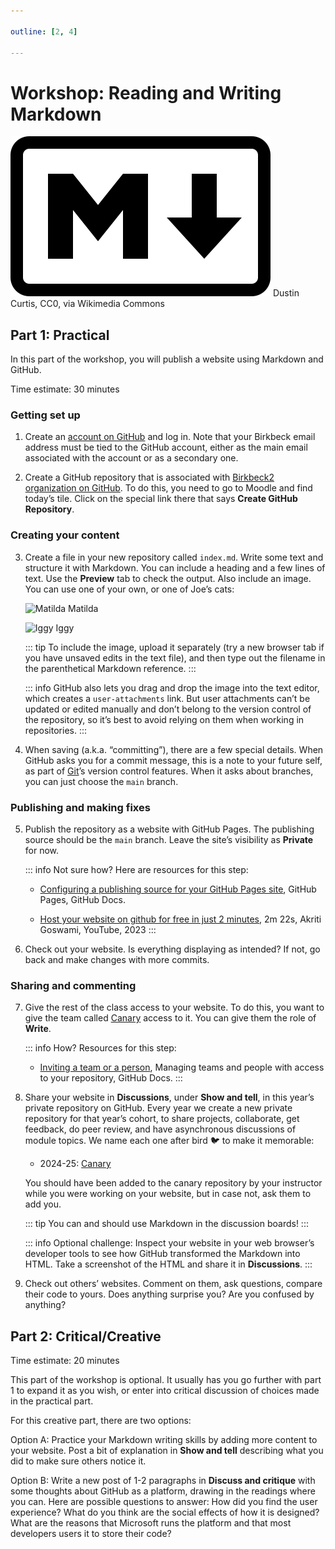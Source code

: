 ```yaml
---

outline: [2, 4]

---
```


# Workshop: Reading and Writing Markdown

![Markdown logo](../../lectures/images/markdown-mark.svg)
Dustin Curtis, CC0, via Wikimedia Commons

## Part 1: Practical

In this part of the workshop, you will publish a website using Markdown
and GitHub.

Time estimate: 30 minutes

### Getting set up

1. Create an [account on GitHub](https://github.com/signup) and log in. Note that your
   Birkbeck email address must be tied to the GitHub account, either as the
   main email associated with the account or as a secondary one.

2. Create a GitHub repository that is associated with [Birkbeck2 organization on
   GitHub](https://github.com/Birkbeck2). To do this, you need to go to
   Moodle and find today’s tile. Click on the special link there that says
   **Create GitHub Repository**.

### Creating your content

3. Create a file in your new repository called `index.md`. Write some text
   and structure it with Markdown. You can include a heading and a few
   lines of text. Use the **Preview** tab to check the output. Also
   include an image. You can use one of your own, or one of Joe’s cats:

   ![Matilda](../../lectures/images/matilda.avif)
   Matilda

   ![Iggy](../../lectures/images/iggy.avif)
   Iggy

   ::: tip
   To include the image, upload it separately (try a new browser tab
   if you have unsaved edits in the text file), and then type out the filename in the
   parenthetical Markdown reference.
   :::

   ::: info
   GitHub also lets you drag and drop the image into
   the text editor, which creates a `user-attachments` link. But user
   attachments can’t be updated or edited manually and don’t belong to the version
   control of the repository, so it’s best to avoid relying on them when
   working in repositories.
   :::

4. When saving (a.k.a. “committing”), there are a few special details. When
   GitHub asks you for a commit message, this is a note to your future self, as
   part of [Git](https://en.wikipedia.org/wiki/Git)’s
   version control features. When it asks about branches, you can just choose
   the `main` branch.

### Publishing and making fixes

5. Publish the repository as a website with GitHub Pages. The publishing
   source should be the `main` branch. Leave the site’s visibility as
   **Private** for now.

   ::: info
   Not sure how? Here are resources for this step:

   - [Configuring a publishing source for your GitHub Pages
     site](https://docs.github.com/en/pages/getting-started-with-github-pages/configuring-a-publishing-source-for-your-github-pages-site#publishing-from-a-branch),
     GitHub Pages, GitHub Docs.

   - [Host your website on github for free in just
      2 minutes](https://youtu.be/BT4WzyT2g8k), 2m 22s, Akriti Goswami,
      YouTube, 2023
   :::

6. Check out your website. Is everything displaying as intended? If not, go back
   and make changes with more commits.

### Sharing and commenting

7. Give the rest of the class access to your website. To do this, you want to give the team called
   [Canary](https://github.com/orgs/Birkbeck2/teams/canary) access to it.
   You can give them the role of **Write**.

   ::: info
   How? Resources for this step: 

   - [Inviting a team or a
     person](https://docs.github.com/en/repositories/managing-your-repositorys-settings-and-features/managing-repository-settings/managing-teams-and-people-with-access-to-your-repository#inviting-a-team-or-person),
     Managing teams and people with access to your repository, GitHub Docs.
   :::

8. Share your website in **Discussions**, under **Show and
   tell**, in this year’s private repository on GitHub. Every year we create
   a new private repository for that year’s cohort, to share projects,
   collaborate, get feedback, do peer review, and have asynchronous discussions of module topics.
   We name each one after bird :bird: to make it memorable:

   * 2024-25: [Canary](https://github.com/Birkbeck2/canary)

   You should have been added to the canary repository by your instructor while you were working
   on your website, but in case not, ask them to add you.

   ::: tip
   You can and should use Markdown in the discussion boards!
   :::

   ::: info
   Optional challenge: Inspect your website in your web browser’s
   developer tools to see how GitHub transformed the Markdown into HTML.
   Take a screenshot of the HTML and share it in **Discussions**.
   :::

9. Check out others’ websites. Comment on them, ask questions, compare their
   code to yours. Does anything surprise you? Are you confused by anything?

## Part 2: Critical/Creative

Time estimate: 20 minutes

This part of the workshop is optional. It usually has you go further with part
1 to expand it as you wish, or enter into critical discussion of choices
made in the practical part.

For this creative part, there are two options:

Option A: Practice your Markdown writing skills by adding more content to
your website. Post a bit of explanation in **Show and tell** describing
what you did to make sure others notice it.

Option B: Write a new post of 1-2 paragraphs in **Discuss and critique**
with some thoughts about GitHub as a platform, drawing in the readings
where you can. Here are possible questions to answer: How did you find the
user experience? What do you think are the social effects of how it is
designed? What are the reasons that Microsoft runs the platform and that
most developers users it to store their code?
